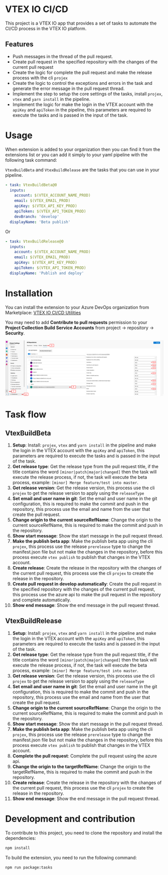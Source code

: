# VTEX IO CI/CD

This project is a VTEX IO app that provides a set of tasks to automate the CI/CD process in the VTEX IO platform.

## Features

- Push messages in the thread of the pull request.
- Create pull request in the specified repository with the changes of the current pull request
- Create the logic for complete the pull request and make the release process with the cli `projex`
- Create the logic to control the exceptions and errors in the task and generate the error message in the pull request thread.
- Implement the step to setup the core settings of the tasks, install `projex`, `vtex` and `yarn install` in the pipeline.
- Implement the logic for make the login in the VTEX account with the `apiKey` and `apiToken` in the pipeline, this parameters are required to execute the tasks and is passed in the input of the task.

# Usage

When extension is added to your organization then you can find it from the extensions list or you can add it simply to your yaml pipeline with the following task command:

`VtexBuildBeta` and `VtexBuildRelease` are the tasks that you can use in your pipeline.

```yaml
- task: VtexBuildBeta@0
  inputs:
    account: $(VTEX_ACCOUNT_NAME_PROD)
    email: $(VTEX_EMAIL_PROD)
    apiKey: $(VTEX_API_KEY_PROD)
    apiToken: $(VTEX_API_TOKEN_PROD)
    devBranch: 'develop'
  displayName: 'Beta publish'
```

Or

```yaml
- task: VtexBuildRelease@0
  inputs:
    account: $(VTEX_ACCOUNT_NAME_PROD)
    email: $(VTEX_EMAIL_PROD)
    apiKey: $(VTEX_API_KEY_PROD)
    apiToken: $(VTEX_API_TOKEN_PROD)
  displayName: 'Publish and deploy'
```

# Installation

You can install the extension to your Azure DevOps organization from Marketplace:
[VTEX IO CI/CD Utilities](https://marketplace.visualstudio.com/items?itemName=MaikRestrepo.vtex-io-ci-cd)

You may need to add **Contribute to pull requests** permission to your **Project Collection Build Service Accounts** from project -> repository -> **Security**.

![Permissions](screenshots/screen3.png)

# Task flow

## VtexBuildBeta

1. **Setup**: Install: `projex`, `vtex` and `yarn install` in the pipeline and make the login in the VTEX account with the `apiKey` and `apiToken`, this parameters are required to execute the tasks and is passed in the input of the task.
2. **Get release type**: Get the release type from the pull request title, if the title contains the word `[minor|patch|major|changed]` then the task will execute the release process, if not, the task will execute the beta process, example: `[minor] Merge feature/test into master`.
3. **Get release version**: Get the release version, this process use the cli `projex` to get the release version to apply using the `releaseType`
4. **Set email and user name in git**: Set the email and user name in the git configuration, this is required to make the commit and push in the repository, this process use the email and name from the user that create the pull request.
5. **Change origin to the current sourceRefName**: Change the origin to the current sourceRefName, this is required to make the commit and push in the repository.
6. **Show start message**: Show the start message in the pull request thread.
7. **Make the publish beta app**: Make the publish beta app using the cli `projex`, this process use the release `prerelease` type to change the manifest.json file but not make the changes in the repository, before this process execute `vtex publish` to publish that changes in the VTEX account.
8. **Create release**: Create the release in the repository with the changes of the current pull request, this process use the cli `projex` to create the release in the repository.
9. **Create pull request in develop automatically**: Create the pull request in the specified repository with the changes of the current pull request, this process use the azure api to make the pull request in the repository and complete automatically.
10. **Show end message**: Show the end message in the pull request thread.

## VtexBuildRelease

1. **Setup**: Install: `projex`, `vtex` and `yarn install` in the pipeline and make the login in the VTEX account with the `apiKey` and `apiToken`, this parameters are required to execute the tasks and is passed in the input of the task.
2. **Get release type**: Get the release type from the pull request title, if the title contains the word `[minor|patch|major|changed]` then the task will execute the release process, if not, the task will execute the beta process, example: `[minor] Merge feature/test into master`.
3. **Get release version**: Get the release version, this process use the cli `projex` to get the release version to apply using the `releaseType`
4. **Set email and user name in git**: Set the email and user name in the git configuration, this is required to make the commit and push in the repository, this process use the email and name from the user that create the pull request.
5. **Change origin to the current sourceRefName**: Change the origin to the current sourceRefName, this is required to make the commit and push in the repository.
6. **Show start message**: Show the start message in the pull request thread.
7. **Make the publish beta app**: Make the publish beta app using the cli `projex`, this process use the release `prerelease` type to change the manifest.json file but not make the changes in the repository, before this process execute `vtex publish` to publish that changes in the VTEX account.
8. **Complete the pull request**: Complete the pull request using the azure api.
9. **Change the origin to the targetRefName**: Change the origin to the targetRefName, this is required to make the commit and push in the repository.
10. **Create release**: Create the release in the repository with the changes of the current pull request, this process use the cli `projex` to create the release in the repository.
11. **Show end message**: Show the end message in the pull request thread.


# Development and contribution

To contribute to this project, you need to clone the repository and install the dependencies:

```bash
npm install
```

To build the extension, you need to run the following command:

```bash
npm run package:tasks
```